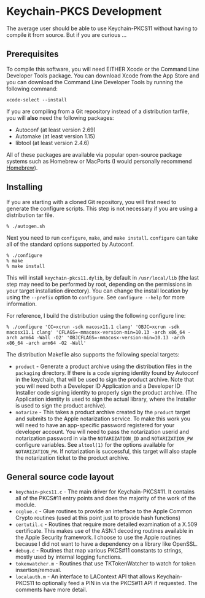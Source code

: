 # Keychain-PKCS Development

The average user should be able to use Keychain-PKCS11 without having
to compile it from source.  But if you are curious ...

## Prerequisites

To compile this software, you will need EITHER Xcode or the Command Line
Developer Tools package.  You can download Xcode from the App Store and you
can download the Command Line Developer Tools by running the following command:

```
xcode-select --install
```

If you are compiling from a Git repository instead of a distribution
tarfile, you will **also** need the following packages:

* Autoconf (at least version 2.69)
* Automake (at least version 1.15)
* libtool (at least version 2.4.6)

All of these packages are available via popular open-source
package systems such as Homebrew or MacPorts (I would personally
recommend [Homebrew](https://brew.sh/)).

## Installing

If you are starting with a cloned Git repository, you will first need to
generate the configure scripts.  This step is not necessary if you are
using a distribution tar file.

```
% ./autogen.sh
```

Next you need to run `configure`, `make`, and `make install`.  `configure`
can take all of the standard options supported by Autoconf.

```
% ./configure
% make
% make install
```

This will install `keychain-pkcs11.dylib`, by default in `/usr/local/lib`
(the last step may need to be performed by root, depending on the permissions
in your target installation directory). You
can change the install location by using the `--prefix` option to `configure`.
See `configure --help` for more information.

For reference, I build the distribution using the following configure line:

```
% ./configure 'CC=xcrun -sdk macosx11.1 clang' 'OBJC=xcrun -sdk macosx11.1 clang' 'CFLAGS=-mmacosx-version-min=10.13 -arch x86_64 -arch arm64 -Wall -O2' 'OBJCFLAGS=-mmacosx-version-min=10.13 -arch x86_64 -arch arm64 -O2 -Wall'
```

The distribution Makefile also supports the following special targets:

- `product` - Generate a product archive using the distribution
  files in the `packaging` directory.  If there is a code signing identity
  found by Autoconf in the keychain, that will be used to sign the
  product archive.  Note that you will need both a Developer ID Application and
  a Developer ID Installer code signing identity to properly
  sign the product archive.  (The Application identity is used to sign
  the actual library, where the Installer is used to sign the product archive).
- `notarize` - This takes a product archive created by the `product` target
  and submits to the Apple notarization service.  To make this work you
  will need to have an app-specific password registered for your developer
  account.  You will need to pass the notarization userid and notarization
  password in via the `NOTARIZATION_ID` and `NOTARIZATION_PW` configure
  variables.  See `altool(1)` for the options available for `NOTARIZATION_PW`.
  If notarization is successful, this target will also staple the notarization
  ticket to the product archive.

## General source code layout

- `keychain-pkcs11.c` - The main driver for Keychain-PKCS#11.  It contains all
  of the PKCS#11 entry points and does the majority of the work of the
  module.
- `ccglue.c` - Glue routines to provide an interface to the Apple Common
  Crypto routines (used at this point just to provide hash functions)
- `certutil.c` - Routines that require more detailed examination of
  a X.509 certificate.  This makes use of the ASN.1 decoding routines
  available in the Apple Security framework.  I choose to use the Apple
  routines because I did not want to have a dependency on a library
  like OpenSSL.
- `debug.c` - Routines that map various PKCS#11 constants to strings,
  mostly used by internal logging functions.
- `tokenwatcher.m` - Routines that use TKTokenWatcher to watch for token
  insertion/removal.
- `localauth.m` - An interface to LAContext API that allows Keychain-PKCS11
  to optionally feed a PIN in via the PKCS#11 API if requested.  The
  comments have more detail.
